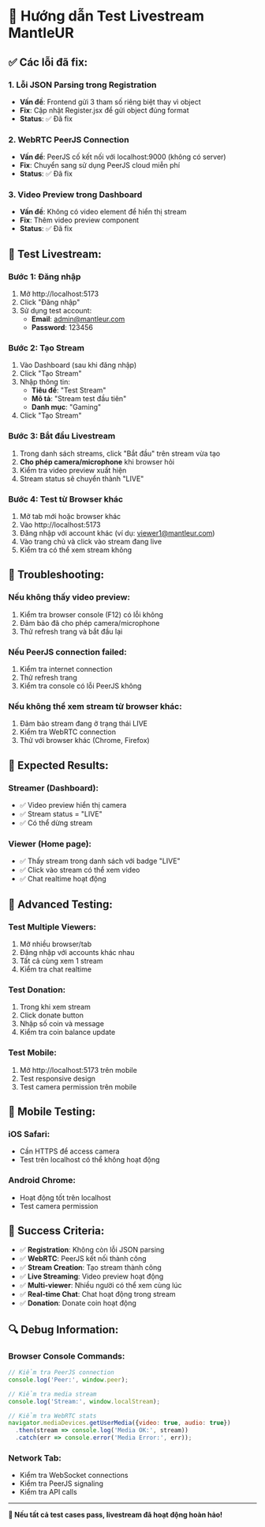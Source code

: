 # 🎥 Hướng dẫn Test Livestream MantleUR

## ✅ Các lỗi đã fix:

### 1. **Lỗi JSON Parsing trong Registration**
- **Vấn đề**: Frontend gửi 3 tham số riêng biệt thay vì object
- **Fix**: Cập nhật Register.jsx để gửi object đúng format
- **Status**: ✅ Đã fix

### 2. **WebRTC PeerJS Connection**
- **Vấn đề**: PeerJS cố kết nối với localhost:9000 (không có server)
- **Fix**: Chuyển sang sử dụng PeerJS cloud miễn phí
- **Status**: ✅ Đã fix

### 3. **Video Preview trong Dashboard**
- **Vấn đề**: Không có video element để hiển thị stream
- **Fix**: Thêm video preview component
- **Status**: ✅ Đã fix

## 🧪 Test Livestream:

### **Bước 1: Đăng nhập**
1. Mở http://localhost:5173
2. Click "Đăng nhập"
3. Sử dụng test account:
   - **Email**: admin@mantleur.com
   - **Password**: 123456

### **Bước 2: Tạo Stream**
1. Vào Dashboard (sau khi đăng nhập)
2. Click "Tạo Stream"
3. Nhập thông tin:
   - **Tiêu đề**: "Test Stream"
   - **Mô tả**: "Stream test đầu tiên"
   - **Danh mục**: "Gaming"
4. Click "Tạo Stream"

### **Bước 3: Bắt đầu Livestream**
1. Trong danh sách streams, click "Bắt đầu" trên stream vừa tạo
2. **Cho phép camera/microphone** khi browser hỏi
3. Kiểm tra video preview xuất hiện
4. Stream status sẽ chuyển thành "LIVE"

### **Bước 4: Test từ Browser khác**
1. Mở tab mới hoặc browser khác
2. Vào http://localhost:5173
3. Đăng nhập với account khác (ví dụ: viewer1@mantleur.com)
4. Vào trang chủ và click vào stream đang live
5. Kiểm tra có thể xem stream không

## 🔧 Troubleshooting:

### **Nếu không thấy video preview:**
1. Kiểm tra browser console (F12) có lỗi không
2. Đảm bảo đã cho phép camera/microphone
3. Thử refresh trang và bắt đầu lại

### **Nếu PeerJS connection failed:**
1. Kiểm tra internet connection
2. Thử refresh trang
3. Kiểm tra console có lỗi PeerJS không

### **Nếu không thể xem stream từ browser khác:**
1. Đảm bảo stream đang ở trạng thái LIVE
2. Kiểm tra WebRTC connection
3. Thử với browser khác (Chrome, Firefox)

## 🎯 Expected Results:

### **Streamer (Dashboard):**
- ✅ Video preview hiển thị camera
- ✅ Stream status = "LIVE"
- ✅ Có thể dừng stream

### **Viewer (Home page):**
- ✅ Thấy stream trong danh sách với badge "LIVE"
- ✅ Click vào stream có thể xem video
- ✅ Chat realtime hoạt động

## 🚀 Advanced Testing:

### **Test Multiple Viewers:**
1. Mở nhiều browser/tab
2. Đăng nhập với accounts khác nhau
3. Tất cả cùng xem 1 stream
4. Kiểm tra chat realtime

### **Test Donation:**
1. Trong khi xem stream
2. Click donate button
3. Nhập số coin và message
4. Kiểm tra coin balance update

### **Test Mobile:**
1. Mở http://localhost:5173 trên mobile
2. Test responsive design
3. Test camera permission trên mobile

## 📱 Mobile Testing:

### **iOS Safari:**
- Cần HTTPS để access camera
- Test trên localhost có thể không hoạt động

### **Android Chrome:**
- Hoạt động tốt trên localhost
- Test camera permission

## 🎉 Success Criteria:

- ✅ **Registration**: Không còn lỗi JSON parsing
- ✅ **WebRTC**: PeerJS kết nối thành công
- ✅ **Stream Creation**: Tạo stream thành công
- ✅ **Live Streaming**: Video preview hoạt động
- ✅ **Multi-viewer**: Nhiều người có thể xem cùng lúc
- ✅ **Real-time Chat**: Chat hoạt động trong stream
- ✅ **Donation**: Donate coin hoạt động

## 🔍 Debug Information:

### **Browser Console Commands:**
```javascript
// Kiểm tra PeerJS connection
console.log('Peer:', window.peer);

// Kiểm tra media stream
console.log('Stream:', window.localStream);

// Kiểm tra WebRTC stats
navigator.mediaDevices.getUserMedia({video: true, audio: true})
  .then(stream => console.log('Media OK:', stream))
  .catch(err => console.error('Media Error:', err));
```

### **Network Tab:**
- Kiểm tra WebSocket connections
- Kiểm tra PeerJS signaling
- Kiểm tra API calls

---

**🎥 Nếu tất cả test cases pass, livestream đã hoạt động hoàn hảo!**


